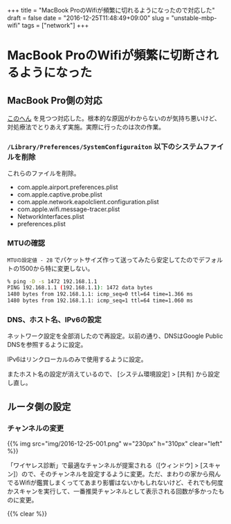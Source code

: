 +++
title = "MacBook ProのWifiが頻繁に切れるようになったので対応した"
draft = false
date = "2016-12-25T11:48:49+09:00"
slug = "unstable-mbp-wifi"
tags = ["network"]
+++

# MacBook ProのWifiが頻繁に切断されるようになった
## MacBook Pro側の対応
[このへん](http://ottan.xyz/mac-wi-fi-1143/) を見つつ対応した。根本的な原因がわからないのが気持ち悪いけど、対処療法でとりあえず実施。実際に行ったのは次の作業。

### `/Library/Preferences/SystemConfiguraiton` 以下のシステムファイルを削除
これらのファイルを削除。

* com.apple.airport.preferences.plist
* com.apple.captive.probe.plist
* com.apple.network.eapolclient.configuration.plist
* com.apple.wifi.message-tracer.plist
* NetworkInterfaces.plist
* preferences.plist

### MTUの確認
`MTUの設定値 - 28` でパケットサイズ作って送ってみたら安定してたのでデフォルトの1500から特に変更しない。

```bash
% ping -D -s 1472 192.168.1.1
PING 192.168.1.1 (192.168.1.1): 1472 data bytes
1480 bytes from 192.168.1.1: icmp_seq=0 ttl=64 time=1.366 ms
1480 bytes from 192.168.1.1: icmp_seq=1 ttl=64 time=1.060 ms
```

### DNS、ホスト名、IPv6の設定
ネットワーク設定を全部消したので再設定。以前の通り、DNSはGoogle Public DNSを参照するように設定。

IPv6はリンクローカルのみで使用するように設定。

またホスト名の設定が消えているので、 [システム環境設定] > [共有] から設定し直し。

## ルータ側の設定
### チャンネルの変更
{{% img src="img/2016-12-25-001.png" w="230px" h="310px" clear="left" %}}

「ワイヤレス診断」で最適なチャンネルが提案される（[ウィンドウ] > [スキャン]）ので、そのチャンネルを設定するように変更。ただ、まわりの家から飛んでるWifiが鑑賞しまくっててあまり影響はないかもしれないけど、それでも何度かスキャンを実行して、一番推奨チャンネルとして表示される回数が多かったものに変更。

{{% clear %}}
